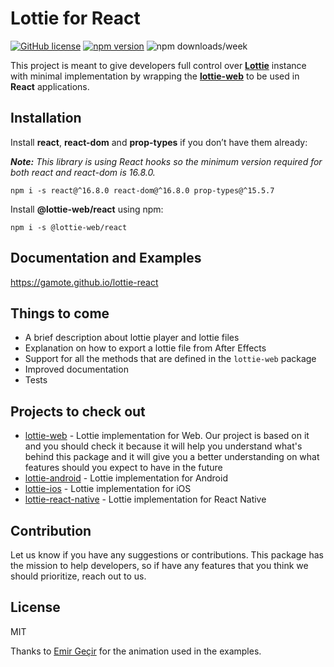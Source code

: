 # Lottie for React

[![GitHub license](https://img.shields.io/badge/license-MIT-blue.svg)](https://github.com/Gamote/lottie-react/blob/master/LICENSE) [![npm version](https://img.shields.io/npm/v/@lottie-web/react.svg?style=flat)](https://www.npmjs.com/package/@lottie-web/react) ![npm downloads/week](https://img.shields.io/npm/dw/@lottie-web/react)

This project is meant to give developers full control over **[Lottie](https://airbnb.design/lottie/)** instance with minimal implementation by wrapping the **[lottie-web](https://github.com/airbnb/lottie-web)** to be used in **React** applications.

## Installation

Install **react**, **react-dom** and **prop-types** if you don’t have them already:

_**Note:** This library is using React hooks so the minimum version required for both react and react-dom is 16.8.0._

```
npm i -s react@^16.8.0 react-dom@^16.8.0 prop-types@^15.5.7
```

Install **@lottie-web/react** using npm:
```
npm i -s @lottie-web/react
```

## Documentation and Examples

https://gamote.github.io/lottie-react

## Things to come

-   A brief description about lottie player and lottie files
-   Explanation on how to export a lottie file from After Effects
-   Support for all the methods that are defined in the `lottie-web` package
-   Improved documentation
-   Tests

## Projects to check out

- [lottie-web](https://github.com/airbnb/lottie-web) - Lottie implementation for Web. Our project is based on it and you should check it because it will help you understand what's behind this package and it will give you a better understanding on what features should you expect to have in the future
- [lottie-android](https://github.com/airbnb/lottie-android) - Lottie implementation for Android
- [lottie-ios](https://github.com/airbnb/lottie-ios) - Lottie implementation for iOS
- [lottie-react-native](https://github.com/react-native-community/lottie-react-native) - Lottie implementation for React Native

## Contribution

Let us know if you have any suggestions or contributions. This package has the mission to help developers, so if have any features that you think we should prioritize, reach out to us.

## License

MIT

Thanks to [Emir Geçir](https://lottiefiles.com/user/249884) for the animation used in the examples.
